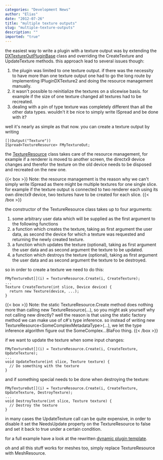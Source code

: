 ```yaml
---
categories: "Development News"
author: "Elias"
date: "2012-07-26"
title: "multiple texture outputs"
slug: "multiple-texture-outputs"
description: ""
imported: "true"
---
```



the easiest way to write a plugin with a texture output was by extending the [DXTextureOutPluginBase](https://legacy.vvvv.org/pluginspecs/T_VVVV_PluginInterfaces_V2_EX9_DXTextureOutPluginBase.htm) class and overriding the CreateTexture and UpdateTexture methods. this approach lead to several issues though:
1. the plugin was limited to one texture output. if there was the necessity to have more than one texture output one had to go the long route by implementing IPluginDXTexture2 and doing the resource management manually.
1. it wasn't possible to reinitialize the textures on a slicewise basis. for example if the size of one texture changed all textures had to be recreated.
1. dealing with a pin of type texture was completely different than all the other data types. wouldn't it be nice to simply write ISpread<Texture> and be done with it?

well it's nearly as simple as that now. you can create a texture output by writing 
```
[](Output("Texture"))
ISpread<TextureResource> FMyTextureOut;
```

the [TextureResource](https://legacy.vvvv.org/pluginspecs/html/T_VVVV_PluginInterfaces_V2_EX9_TextureResource_1.htm) class takes care of the resource management, for example if a renderer is moved to another screen, the directx9 device changes and therefor the texture on the old device needs to be disposed and recreated on the new one.

{{< box >}}
Note:
the resource management is the reason why we can't simply write ISpread<Texture> as there might be multiple textures for one single slice. for example if the texture output is connected to two renderer each using its own directx9 device, two textures have to be created for each slice.
{{< /box >}}

the constructor of the TextureResource class takes up to four arguments:
1. some arbitrary user data which will be supplied as the first argument to the following functions
2. a function which creates the texture, taking as first argument the user data, as second the device for which a texture was requested and returning the newly created texture.
3. a function which updates the texture (optional), taking as first argument the user data and as second argument the texture to be updated.
4. a function which destroys the texture (optional), taking as first argument the user data and as second argument the texture to be destroyed.

so in order to create a texture we need to do this:
```
FMyTextureOut[](i) = TextureResource.Create(i, CreateTexture);
...
Texture CreateTexture(int slice, Device device) {
  return new Texture(device, ...);
}
```

{{< box >}}
Note:
the static TextureResource.Create method does nothing more than calling new TextureResource<TMetadata>(...), so you might ask yourself why not calling new directly? well the reason is that using the static factory method we can make use of c#'s type inference. so instead of writing new TextureResource<SomeComplexMetadataType<ContainingInnerTypeArguments>>(...), we let the type inference algorithm figure out the SomeComplex...BlaFoo thing.
{{< /box >}}

if we want to update the texture when some input changes:
```
FMyTextureOut[](i) = TextureResource.Create(i, CreateTexture, UpdateTexture);
...
void UpdateTexture(int slice, Texture texture) {
  // Do something with the texture
}
```

and if something special needs to be done when destroying the texture:

```
FMyTextureOut[](i) = TextureResource.Create(i, CreateTexture, UpdateTexture, DestroyTexture);
...
void DestroyTexture(int slice, Texture texture) {
  // Destroy the texture
}
```

in many cases the UpdateTexture call can be quite expensive, in order to disable it set the NeedsUpdate property on the TextureResource to false and set it back to true under a certain condition.

for a full example have a look at the rewritten [dynamic plugin template](https://github.com/vvvv/vvvv-sdk/blob/develop/vvvv45/lib/nodes/plugins/TemplateEX9Texture/TemplateEX9Texture.cs).

oh and all this stuff works for meshes too, simply replace TextureResource with MeshResource.